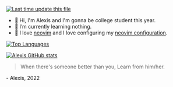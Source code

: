 <!--
**Alexis12119/Alexis12119** is a ✨ _special_ ✨ repository because its `README.md` (this file) appears on your GitHub profile.

Here are some ideas to get you started:

- 🔭 I’m currently working on ...
- 🌱 I’m currently learning ...
- 👯 I’m looking to collaborate on ...
- 🤔 I’m looking for help with ...
- 💬 Ask me about ...
- 📫 How to reach me: ...
- 😄 Pronouns: ...
- ⚡ Fun fact: ...
-->

[![Last time update this file](https://img.shields.io/github/last-commit/Alexis12119/Alexis12119?label=profile%20updated&style=flat-square "Last time update this file")](https://github.com/Alexis12119/Alexis12119)

* 👋 Hi, I'm Alexis and I'm gonna be college student this year.
* 🌱 I’m currently learning nothing. 
* 💖 I love [neovim](https://github.com/neovim/neovim) and I love configuring my [neovim configuration](https://github.com/Alexis12119/nvim-config).

[![Top Languages](https://github-readme-stats.vercel.app/api/top-langs/?username=Alexis12119&layout=compact&show_icons=true&theme=dark)](https://github.com/Alexis12119?tab=repositories)

[![Alexis GitHub stats](https://github-readme-stats.vercel.app/api?username=Alexis12119&show_icons=true&theme=dark)](https://github.com/anuraghazra/github-readme-stats)

> When there's someone better than you, Learn from him/her.

\- Alexis, 2022
